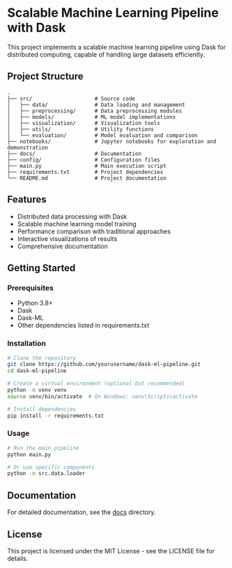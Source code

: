 # Scalable Machine Learning Pipeline with Dask

This project implements a scalable machine learning pipeline using Dask for distributed computing, capable of handling large datasets efficiently.

## Project Structure

```
.
├── src/                    # Source code
│   ├── data/               # Data loading and management
│   ├── preprocessing/      # Data preprocessing modules
│   ├── models/             # ML model implementations
│   ├── visualization/      # Visualization tools
│   ├── utils/              # Utility functions
│   └── evaluation/         # Model evaluation and comparison
├── notebooks/              # Jupyter notebooks for exploration and demonstration
├── docs/                   # Documentation
├── config/                 # Configuration files
├── main.py                 # Main execution script
├── requirements.txt        # Project dependencies
└── README.md               # Project documentation
```

## Features

- Distributed data processing with Dask
- Scalable machine learning model training
- Performance comparison with traditional approaches
- Interactive visualizations of results
- Comprehensive documentation

## Getting Started

### Prerequisites

- Python 3.8+
- Dask
- Dask-ML
- Other dependencies listed in requirements.txt

### Installation

```bash
# Clone the repository
git clone https://github.com/yourusername/dask-ml-pipeline.git
cd dask-ml-pipeline

# Create a virtual environment (optional but recommended)
python -m venv venv
source venv/bin/activate  # On Windows: venv\Scripts\activate

# Install dependencies
pip install -r requirements.txt
```

### Usage

```bash
# Run the main pipeline
python main.py

# Or use specific components
python -m src.data.loader
```

## Documentation

For detailed documentation, see the [docs](./docs) directory.

## License

This project is licensed under the MIT License - see the LICENSE file for details.
